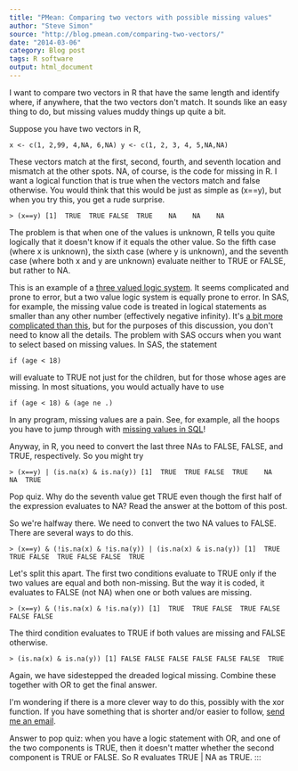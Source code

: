 ```yaml
---
title: "PMean: Comparing two vectors with possible missing values"
author: "Steve Simon"
source: "http://blog.pmean.com/comparing-two-vectors/"
date: "2014-03-06"
category: Blog post
tags: R software
output: html_document
---
```


I want to compare two vectors in R that have the same length and
identify where, if anywhere, that the two vectors don't match. It sounds
like an easy thing to do, but missing values muddy things up quite a
bit.

<!---More--->

Suppose you have two vectors in R,

`x <- c(1, 2,99, 4,NA, 6,NA) y <- c(1, 2, 3, 4, 5,NA,NA)`

These vectors match at the first, second, fourth, and seventh location
and mismatch at the other spots. NA, of course, is the code for missing
in R. I want a logical function that is true when the vectors match and
false otherwise. You would think that this would be just as simple as
(x==y), but when you try this, you get a rude surprise.

`> (x==y) [1]  TRUE  TRUE FALSE  TRUE    NA    NA    NA`

The problem is that when one of the values is unknown, R tells you quite
logically that it doesn't know if it equals the other value. So the
fifth case (where x is unknown), the sixth case (where y is unknown),
and the seventh case (where both x and y are unknown) evaluate neither
to TRUE or FALSE, but rather to NA.

This is an example of a [three valued logic
system](http://en.wikipedia.org/wiki/Three-valued_logic). It seems
complicated and prone to error, but a two value logic system is equally
prone to error. In SAS, for example, the missing value code is treated
in logical statements as smaller than any other number (effectively
negative infinity). It's [a bit more complicated than
this](https://support.sas.com/documentation/cdl/en/lrcon/62955/HTML/default/viewer.htm#a001292604.htm),
but for the purposes of this discussion, you don't need to know all the
details. The problem with SAS occurs when you want to select based on
missing values. In SAS, the statement

`if (age < 18)`

will evaluate to TRUE not just for the children, but for those whose
ages are missing. In most situations, you would actually have to use

`if (age < 18) & (age ne .)`

In any program, missing values are a pain. See, for example, all the
hoops you have to jump through with [missing values in
SQL](https://www.simple-talk.com/sql/learn-sql-server/sql-and-the-snare-of-three-valued-logic/)!

Anyway, in R, you need to convert the last three NAs to FALSE, FALSE,
and TRUE, respectively. So you might try

`> (x==y) | (is.na(x) & is.na(y)) [1]  TRUE  TRUE FALSE  TRUE    NA    NA  TRUE`

Pop quiz. Why do the seventh value get TRUE even though the first half
of the expression evaluates to NA? Read the answer at the bottom of this
post.

So we're halfway there. We need to convert the two NA values to FALSE.
There are several ways to do this.

`> (x==y) & (!is.na(x) & !is.na(y)) | (is.na(x) & is.na(y)) [1]  TRUE  TRUE FALSE  TRUE FALSE FALSE  TRUE`

Let's split this apart. The first two conditions evaluate to TRUE only
if the two values are equal and both non-missing. But the way it is
coded, it evaluates to FALSE (not NA) when one or both values are
missing.

`> (x==y) & (!is.na(x) & !is.na(y)) [1]  TRUE  TRUE FALSE  TRUE FALSE FALSE FALSE`

The third condition evaluates to TRUE if both values are missing and
FALSE otherwise.

`> (is.na(x) & is.na(y)) [1] FALSE FALSE FALSE FALSE FALSE FALSE  TRUE`

Again, we have sidestepped the dreaded logical missing. Combine these
together with OR to get the final answer.

I'm wondering if there is a more clever way to do this, possibly with
the xor function. If you have something that is shorter and/or easier to
follow, [send me an email](http://www.pmean.com/contact.html).

Answer to pop quiz: when you have a logic statement with OR, and one of
the two components is TRUE, then it doesn't matter whether the second
component is TRUE or FALSE. So R evaluates TRUE \| NA as TRUE.
:::

